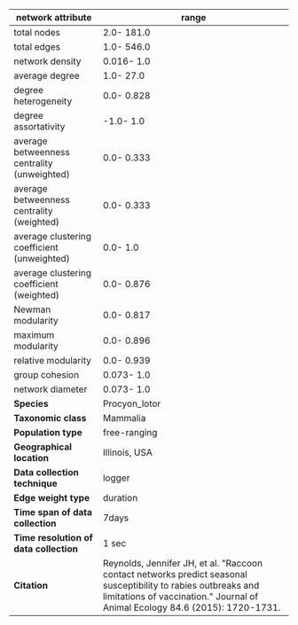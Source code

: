network attribute|range
---|---
total nodes|2.0- 181.0
total edges|1.0- 546.0
network density|0.016- 1.0
average degree|1.0- 27.0
degree heterogeneity|0.0- 0.828
degree assortativity|-1.0- 1.0
average betweenness centrality (unweighted)|0.0- 0.333
average betweenness centrality (weighted)|0.0- 0.333
average clustering coefficient (unweighted)|0.0- 1.0
average clustering coefficient (weighted)|0.0- 0.876
Newman modularity|0.0- 0.817
maximum modularity|0.0- 0.896
relative modularity|0.0- 0.939
group cohesion|0.073- 1.0
network diameter|0.073- 1.0
**Species**| Procyon_lotor
**Taxonomic class**| Mammalia
**Population type**| free-ranging
**Geographical location**| Illinois, USA
**Data collection technique**| logger
**Edge weight type**| duration
**Time span of data collection**| 7days
**Time resolution of data collection**| 1 sec
**Citation**| Reynolds, Jennifer JH, et al. "Raccoon contact networks predict seasonal susceptibility to rabies outbreaks and limitations of vaccination." Journal of Animal Ecology 84.6 (2015): 1720-1731.
